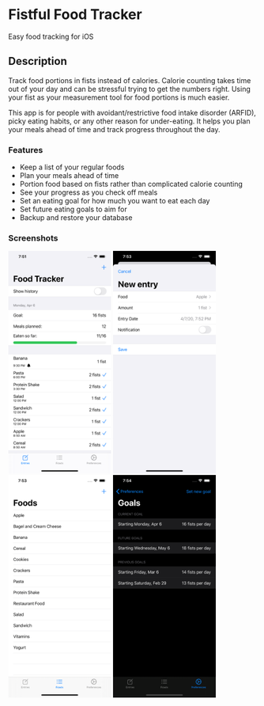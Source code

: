 # Fistful Food Tracker

Easy food tracking for iOS

## Description

Track food portions in fists instead of calories. Calorie counting takes time out of your day and can be stressful trying to get the numbers right. Using your fist as your measurement tool for food portions is much easier.

This app is for people with avoidant/restrictive food intake disorder (ARFID), picky eating habits, or any other reason for under-eating. It helps you plan your meals ahead of time and track progress throughout the day.

### Features

* Keep a list of your regular foods
* Plan your meals ahead of time
* Portion food based on fists rather than complicated calorie counting
* See your progress as you check off meals
* Set an eating goal for how much you want to eat each day
* Set future eating goals to aim for
* Backup and restore your database

### Screenshots

<img src="Screenshots/iPhone 11 Pro Max 1 - Entries.png" height=450 /> <img src="Screenshots/iPhone 11 Pro Max 2 - New Entry.png" height=450 /> <img src="Screenshots/iPhone 11 Pro Max 3 - Foods.png" height=450 /> <img src="Screenshots/iPhone 11 Pro Max 4 - Goals.png" height=450 />
